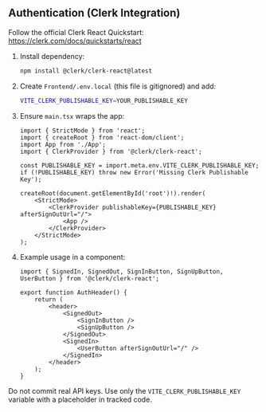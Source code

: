 ## Authentication (Clerk Integration)

Follow the official Clerk React Quickstart: https://clerk.com/docs/quickstarts/react

1. Install dependency:
	 ```bash
	 npm install @clerk/clerk-react@latest
	 ```
2. Create `Frontend/.env.local` (this file is gitignored) and add:
	 ```bash
	 VITE_CLERK_PUBLISHABLE_KEY=YOUR_PUBLISHABLE_KEY
	 ```
3. Ensure `main.tsx` wraps the app:
	 ```tsx
	 import { StrictMode } from 'react';
	 import { createRoot } from 'react-dom/client';
	 import App from './App';
	 import { ClerkProvider } from '@clerk/clerk-react';

	 const PUBLISHABLE_KEY = import.meta.env.VITE_CLERK_PUBLISHABLE_KEY;
	 if (!PUBLISHABLE_KEY) throw new Error('Missing Clerk Publishable Key');

	 createRoot(document.getElementById('root')!).render(
		 <StrictMode>
			 <ClerkProvider publishableKey={PUBLISHABLE_KEY} afterSignOutUrl="/">
				 <App />
			 </ClerkProvider>
		 </StrictMode>
	 );
	 ```
4. Example usage in a component:
	 ```tsx
	 import { SignedIn, SignedOut, SignInButton, SignUpButton, UserButton } from '@clerk/clerk-react';

	 export function AuthHeader() {
		 return (
			 <header>
				 <SignedOut>
					 <SignInButton />
					 <SignUpButton />
				 </SignedOut>
				 <SignedIn>
					 <UserButton afterSignOutUrl="/" />
				 </SignedIn>
			 </header>
		 );
	 }
	 ```

Do not commit real API keys. Use only the `VITE_CLERK_PUBLISHABLE_KEY` variable with a placeholder in tracked code.
